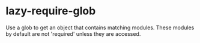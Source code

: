 # lazy-require-glob
Use a glob to get an object that contains matching modules. These modules by default are not 'required' unless they are accessed.
